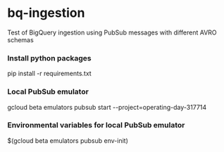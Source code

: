# bq-ingestion
Test of BigQuery ingestion using PubSub messages with different AVRO schemas

<h3>Install python packages</h3>
pip install -r requirements.txt

<h3>Local PubSub emulator</h3>
gcloud beta emulators pubsub start --project=operating-day-317714

<h3>Environmental variables for local PubSub emulator</h3>
$(gcloud beta emulators pubsub env-init)
